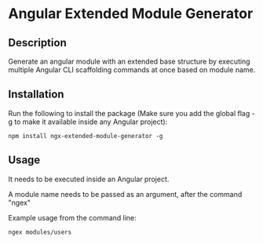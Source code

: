 # Angular Extended Module Generator

## Description
Generate an angular module with an extended base structure by executing multiple Angular CLI scaffolding commands at once based on module name.


## Installation
Run the following to install the package (Make sure you add the global flag -g to make it available inside any Angular project):

`npm install ngx-extended-module-generator -g`

## Usage
It needs to be executed inside an Angular project.

A module name needs to be passed as an argument, after the command "ngex"

Example usage from the command line:

`ngex modules/users`
